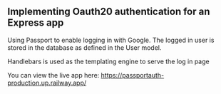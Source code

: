## Implementing Oauth20 authentication for an Express app

Using Passport to enable logging in with Google. The logged in user is stored in the database as defined in the User model. 

Handlebars is used as the templating engine to serve the log in page

You can view the live app here: https://passportauth-production.up.railway.app/